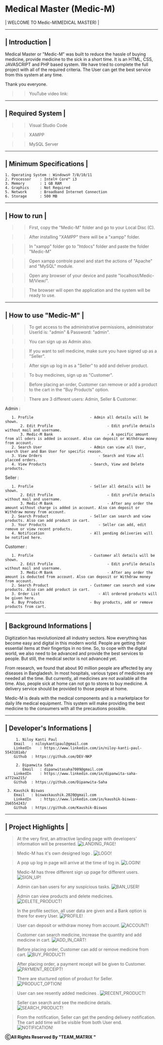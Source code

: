 # Medical Master (Medic-M)

| WELCOME TO Medic-M(MEDICAL MASTER) |

 ---------------
| Introduction |
 ---------------

Medical Master or "Medic-M" was built to reduce the hassle of buying medicine, provide medicine to the sick in a short time. It is an HTML, CSS, JAVASCRIPT and PHP based system. We have tried to complete the full project with all of the required criteria. The User can get the best service from this system at any time. 

Thank you everyone.


>> YouTube video link: 


-------------------
| Required System |
-------------------

 >> Visual Studio Code
 
 >> XAMPP
 
 >> MySQL Server

--------------------------
| Minimum Specifications |
--------------------------

    1. Operating System : Windows® 7/8/10/11
    2. Processor	: Intel® Core™ i3
    3. Memory		: 1 GB RAM
    4. Graphics		: Not Required
    5. Network		: Broadband Internet Connection
    6. Storage		: 500 MB

--------------
| How to run |
--------------

 >> First, copy the "Medic-M" folder and go to your Local Disc (C).
 
 >> After installing "XAMPP" there will be a "xampp" folder. 
 
 >> In "xampp" folder go to "htdocs" folder and paste the folder "Medic-M"
 
 >> Open xampp controle panel and start the actions of "Apache" and "MySQL" module.
 
 >> Open any browser of your device and paste "localhost/Medic-M/View/".
 
 >> The browser will open the application and the system will be ready to use.

--------------------
| How to use "Medic-M" |
--------------------

 >> To get access to the administrative permissions, administrator UserId is: "admin" & Password: "admin".
 
 >> You can sign up as Admin also.
 
 >> If you want to sell medicine, make sure you have signed up as a "Seller".
 
 >> After sign up log in as a "Seller" to add and deliver product.
 
 >> To buy medicines, sign up as "Customer".
 
 >> Before placing an order, Customer can remove or add a product to the cart in the "Buy Products" option.
 
 >> There are 3 different users: Admin, Seller & Customer.

   Admin :
   
	   1. Profile                    	   - Admin all details will be shown.
           2. Edit Profile                         - Edit profile details without mail and username.
           3. Medic-M Bank                         - A specific amount from all oders is added in account. Also can deposit or Withdraw money from account.
	   2. Search User               	   - Admin can view all User, search User and Ban User for specific reason.
	   3. View Orders                          - Search and View all placced orders.
	   4. View Products             	   - Search, View and Delete products.

   Seller :

	   1. Profile                    	   - Seller all details will be shown.
           2. Edit Profile                         - Edit profile details without mail and username.
           3. Medic-M Bank                         - After any order the amount without charge is added in account. Also can deposit or Withdraw money from account.
	   2. Search Product               	   - Seller can search and view products. Also can add product in cart.
	   3. Your Products                        - Seller can add, edit remove or view recent products.
	   4. Notification                	   - All pending deliveries will be notified here.

   Customer :

	   1. Profile                    	   - Customer all details will be shown.
           2. Edit Profile                         - Edit profile details without mail and username.
           3. Medic-M Bank                         - After any order the amount is deducted from account. Also can deposit or Withdraw money from account.
	   2. Search Product               	   - Customer can search and view products. Also can add product in cart.
	   3. Order List                           - All ordered products will be given here.
	   4. Buy Products                	   - Buy products, add or remove products from cart.



---------------------------
| Background Informations |
---------------------------

Digitization has revolutionized all industry sectors. Now everything has become easy and digital in this modern world. People are getting their essential items at their fingertips in no time. So, to cope with the digital world, we also need to be advanced and provide the best services to people. But still, the medical sector is not advanced yet.

From research, we found that about 90 million people are affected by any diseases in Bangladesh. In most hospitals, various types of medicines are needed all the time. But currently, all medicines are not available all the time. Also, people sick at home can not go to stores to buy medicine. A delivery service should be provided to those people at home.

Medic-M is deals with the medical components and is a marketplace for daily life medical equipment. This system will make providing the best medicine to the consumers with all the precautions possible.



----------------------------
| Developer's Informations |
----------------------------


         1. Niloy Kanti Paul
	    Email	: niloykantipaul@gmail.com
	    LinkedIn	: https://www.linkedin.com/in/niloy-kanti-paul-5543181ab/
	    Github	: https://github.com/DEV-NKP

         2. Dipanwita Saha
            Email	: dipanwitasaha7009@gmail.com
	    LinkedIn	: https://www.linkedin.com/in/dipanwita-saha-a772aa215/
	    Github	: https://github.com/Dipanwita-Saha

	 3. Kaushik Biswas
	    Email	: biswaskaushik.2020@gmail.com
	    LinkedIn	: https://www.linkedin.com/in/kaushik-biswas-2b6554243/
	    Github	: https://github.com/Kaushik-Biswas

	 


----------------------
| Project Highlights |
----------------------

> At the very first, an attractive landing page with developers' information will be presented.
![LANDING_PAGE!](README_IMAGE/Landing_Page.png)

> Medic-M has it's own designed logo .
![LOGO!](README_IMAGE/Logo.png)

> A pop up log in page will arrive at the time of log in.
![LOGIN!](README_IMAGE/LogIn.png)

> Medic-M has three different sign up page for different users.
![SIGN_UP!](README_IMAGE/Sign_Up.png)

> Admin can ban users for any suspicious tasks.
![BAN_USER!](README_IMAGE/Ban_User.png)

> Admin can view products and delete medicines.
![DELETE_PRODUCT!](README_IMAGE/Delete_Product.png)

> In the profile section, all user data are given and a Bank option is there for every User.
![PROFILE!](README_IMAGE/Profile.png)

> User can deposit or withdraw money from account.
![ACCOUNT!](README_IMAGE/Account.png)

> Customer can search medicine, increase the quantity and add medicine in cart.
![ADD_IN_CART!](README_IMAGE/Add_In_Cart.png)

> Before placing order, Customer can add or remove medicine from cart.
![BUY_PRODUCT!](README_IMAGE/Buy_Product.png)

> After placing order, a payment receipt will be given to Customer.
![PAYMENT_RECEIPT!](README_IMAGE/Payment_Receipt.png)

> There are stuctured option of product for Seller.
![PRODUCT_OPTION!](README_IMAGE/Product_Option.png)

> User can see resently added medicines .
![RECENT_PRODUCT!](README_IMAGE/Recent_Product.png)

> Seller can search and see the medicine details.
![SEARCH_PRODUCT!](README_IMAGE/Search_Product.png)

> From the notification, Seller can get the pending delivery notification. The cart add time will be visible from both User end.
![NOTIFICATION!](README_IMAGE/Notification.png)

********************************************ⒸAll Rights Reserved By "TEAM_MATRIX
"********************************************

